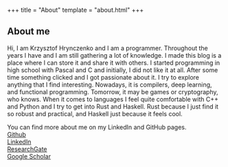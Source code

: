 +++
title = "About"
template = "about.html"
+++

## About me

Hi, I am Krzysztof Hrynczenko and I am a programmer.
Throughout the years I have and I am still gathering a lot of knowledge. I made
this blog is a place where I can store it and share it with others.
I started programming in high school with Pascal and C and initially, I did not
like it at all. After some time something clicked and I got passionate about it.
I try to explore anything that I find interesting. Nowadays, it is compilers,
deep learning, and functional programming. Tomorrow, it may be games or
cryptography, who knows. When it comes to languages I feel quite comfortable
with C++ and Python and I try to get into Rust and Haskell. Rust because I just
find it so robust and practical, and Haskell just because it feels cool.

You can find more about me on my LinkedIn and GitHub pages.  
[Github](https://github.com/khrynczenko)  
[LinkedIn](https://www.linkedin.com/in/krzysztof-hrynczenko/)  
[ResearchGate](https://www.researchgate.net/profile/Krzysztof_Hrynczenko)  
[Google Scholar](https://scholar.google.com/citations?user=nrZvPrgAAAAJ)
